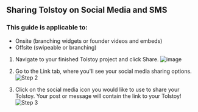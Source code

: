 ## Sharing Tolstoy on Social Media and SMS

### This guide is applicable to:
- Onsite (branching widgets or founder videos and embeds)
- Offsite (swipeable or branching)

1. Navigate to your finished Tolstoy project and click Share.
   ![image](https://github.com/user-attachments/assets/cd9b272c-3441-4f4a-b621-87296a027e53)

2. Go to the Link tab, where you'll see your social media sharing options.
   ![Step 2](https://downloads.intercomcdn.com/i/o/658360960/c1f99b87c2a9d21d77f5be1b/image.png)

3. Click on the social media icon you would like to use to share your Tolstoy. Your post or message will contain the link to your Tolstoy!
   ![Step 3](https://downloads.intercomcdn.com/i/o/433972188/a4b85d852be0ffa3e32e8fb5/image.png)